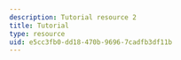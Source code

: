 ```yaml
---
description: Tutorial resource 2
title: Tutorial
type: resource
uid: e5cc3fb0-dd18-470b-9696-7cadfb3df11b
---
```

